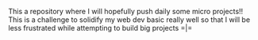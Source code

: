 This a repository where I will hopefully push daily some micro projects!! <br>
This is a challenge to solidify my web dev basic really well so that I will be less frustrated while attempting to build big projects =|=


